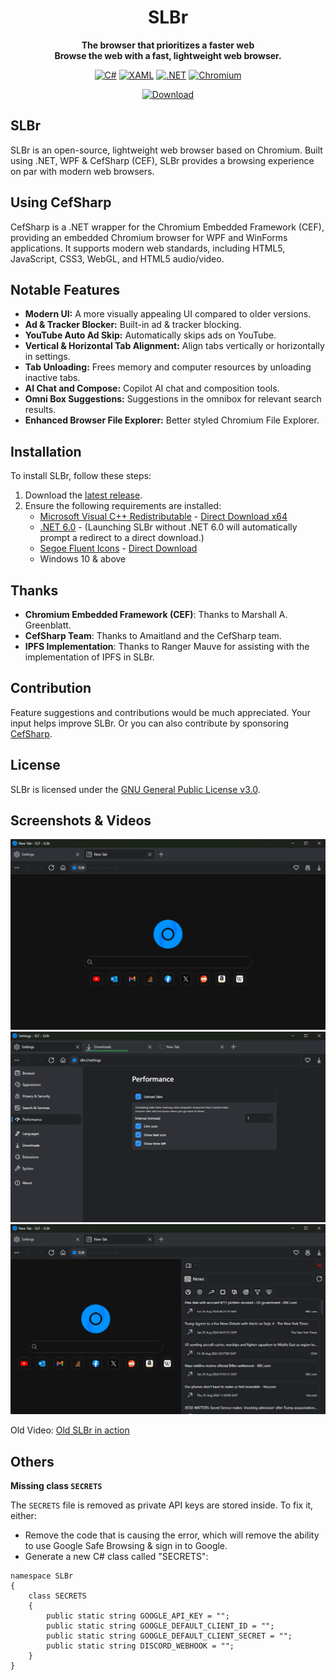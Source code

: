 <div align="center">
  
  # SLBr
  
  **The browser that prioritizes a faster web**<br/>
  **Browse the web with a fast, lightweight web browser.**

[![C#](https://img.shields.io/static/v1?style=for-the-badge&message=C%23&color=239120&logo=csharp&logoColor=239120&label=&labelColor=black)](https://github.com/SLT-World/SLBr)
[![XAML](https://img.shields.io/static/v1?style=for-the-badge&message=XAML&color=0C54C2&logo=XAML&logoColor=0C54C2&label=&labelColor=black)](https://github.com/SLT-World/SLBr)
[![.NET](https://img.shields.io/static/v1?style=for-the-badge&message=.NET&color=512BD4&logo=.NET&logoColor=512BD4&label=&labelColor=black)](https://github.com/SLT-World/SLBr)
[![Chromium](https://img.shields.io/static/v1?style=for-the-badge&message=Chromium&color=006CFF&logo=GoogleChrome&logoColor=006CFF&label=&labelColor=black)](https://github.com/SLT-World/SLBr)<br/>

[![Download](https://img.shields.io/github/downloads/SLT-World/SLBr/total.svg?style=for-the-badge&message=C%23&color=0063FF&label=Downloads&labelColor=0092FF)](https://github.com/SLT-World/SLBr/releases/latest)

</div>

## SLBr
SLBr is an open-source, lightweight web browser based on Chromium. Built using .NET, WPF & CefSharp (CEF), SLBr provides a browsing experience on par with modern web browsers.

## Using CefSharp
CefSharp is a .NET wrapper for the Chromium Embedded Framework (CEF), providing an embedded Chromium browser for WPF and WinForms applications. It supports modern web standards, including HTML5, JavaScript, CSS3, WebGL, and HTML5 audio/video.

## Notable Features
- **Modern UI:** A more visually appealing UI compared to older versions.
- **Ad & Tracker Blocker:** Built-in ad & tracker blocking.
- **YouTube Auto Ad Skip:** Automatically skips ads on YouTube.
- **Vertical & Horizontal Tab Alignment:** Align tabs vertically or horizontally in settings.
- **Tab Unloading:** Frees memory and computer resources by unloading inactive tabs.
- **AI Chat and Compose:** Copilot AI chat and composition tools.
- **Omni Box Suggestions:** Suggestions in the omnibox for relevant search results.
- **Enhanced Browser File Explorer:** Better styled Chromium File Explorer.

## Installation
To install SLBr, follow these steps:
1. Download the [latest release](https://github.com/SLT-World/SLBr/releases/latest).
2. Ensure the following requirements are installed:
    - [Microsoft Visual C++ Redistributable](https://learn.microsoft.com/en-US/cpp/windows/latest-supported-vc-redist?view=msvc-170) - [Direct Download x64](https://aka.ms/vs/17/release/vc_redist.x64.exe)
    - [.NET 6.0](https://dotnet.microsoft.com/en-us/download/dotnet/6.0) - (Launching SLBr without .NET 6.0 will automatically prompt a redirect to a direct download.)
    - [Segoe Fluent Icons](https://learn.microsoft.com/en-us/windows/apps/design/downloads/#fonts) - [Direct Download](https://aka.ms/SegoeFluentIcons)
    - Windows 10 & above
## Thanks

- **Chromium Embedded Framework (CEF)**: Thanks to Marshall A. Greenblatt.
- **CefSharp Team**: Thanks to Amaitland and the CefSharp team.
- **IPFS Implementation**: Thanks to Ranger Mauve for assisting with the implementation of IPFS in SLBr.

## Contribution
Feature suggestions and contributions would be much appreciated. Your input helps improve SLBr.
Or you can also contribute by sponsoring [CefSharp](https://github.com/sponsors/amaitland).

## License
SLBr is licensed under the [GNU General Public License v3.0](https://github.com/SLT-World/SLBr/blob/main/LICENSE).

## Screenshots & Videos

![Browser](https://raw.githubusercontent.com/SLT-World/SLBr/main/SLBr/Resources/SLBr%20Browser.png)
![Performance Settings](https://raw.githubusercontent.com/SLT-World/SLBr/main/SLBr/Resources/Performance.png)
![News Feed](https://raw.githubusercontent.com/SLT-World/SLBr/main/SLBr/Resources/News%20Feed.png)


Old Video: [Old SLBr in action](https://youtu.be/PtmDRjgwmHI)

## Others
**Missing class `SECRETS`**

The `SECRETS` file is removed as private API keys are stored inside. To fix it, either:
- Remove the code that is causing the error, which will remove the ability to use Google Safe Browsing & sign in to Google.
- Generate a new C# class called "SECRETS":
```
namespace SLBr
{
    class SECRETS
    {
        public static string GOOGLE_API_KEY = "";
        public static string GOOGLE_DEFAULT_CLIENT_ID = "";
        public static string GOOGLE_DEFAULT_CLIENT_SECRET = "";
        public static string DISCORD_WEBHOOK = "";
    }
}
```

